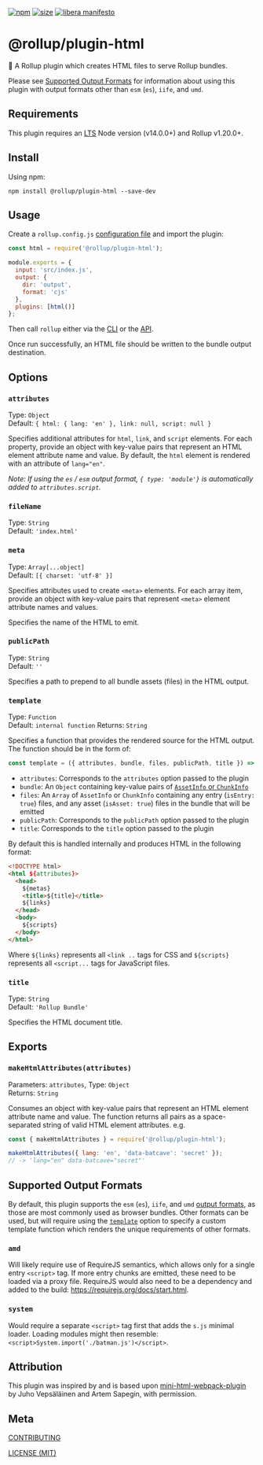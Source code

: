 [npm]: https://img.shields.io/npm/v/@rollup/plugin-html
[npm-url]: https://www.npmjs.com/package/@rollup/plugin-html
[size]: https://packagephobia.now.sh/badge?p=@rollup/plugin-html
[size-url]: https://packagephobia.now.sh/result?p=@rollup/plugin-html

[![npm][npm]][npm-url]
[![size][size]][size-url]
[![libera manifesto](https://img.shields.io/badge/libera-manifesto-lightgrey.svg)](https://liberamanifesto.com)

# @rollup/plugin-html

🍣 A Rollup plugin which creates HTML files to serve Rollup bundles.

Please see [Supported Output Formats](#supported-output-formats) for information about using this plugin with output formats other than `esm` (`es`), `iife`, and `umd`.

## Requirements

This plugin requires an [LTS](https://github.com/nodejs/Release) Node version (v14.0.0+) and Rollup v1.20.0+.

## Install

Using npm:

```console
npm install @rollup/plugin-html --save-dev
```

## Usage

Create a `rollup.config.js` [configuration file](https://www.rollupjs.org/guide/en/#configuration-files) and import the plugin:

```js
const html = require('@rollup/plugin-html');

module.exports = {
  input: 'src/index.js',
  output: {
    dir: 'output',
    format: 'cjs'
  },
  plugins: [html()]
};
```

Then call `rollup` either via the [CLI](https://www.rollupjs.org/guide/en/#command-line-reference) or the [API](https://www.rollupjs.org/guide/en/#javascript-api).

Once run successfully, an HTML file should be written to the bundle output destination.

## Options

### `attributes`

Type: `Object`<br>
Default: `{ html: { lang: 'en' }, link: null, script: null }`

Specifies additional attributes for `html`, `link`, and `script` elements. For each property, provide an object with key-value pairs that represent an HTML element attribute name and value. By default, the `html` element is rendered with an attribute of `lang="en"`.

_Note: If using the `es` / `esm` output format, `{ type: 'module'}` is automatically added to `attributes.script`._

### `fileName`

Type: `String`<br>
Default: `'index.html'`

### `meta`

Type: `Array[...object]`<br>
Default: `[{ charset: 'utf-8' }]`

Specifies attributes used to create `<meta>` elements. For each array item, provide an object with key-value pairs that represent `<meta>` element attribute names and values.

Specifies the name of the HTML to emit.

### `publicPath`

Type: `String`<br>
Default: `''`

Specifies a path to prepend to all bundle assets (files) in the HTML output.

### `template`

Type: `Function`<br>
Default: `internal function`
Returns: `String`

Specifies a function that provides the rendered source for the HTML output. The function should be in the form of:

```js
const template = ({ attributes, bundle, files, publicPath, title }) => { ... }
```

- `attributes`: Corresponds to the `attributes` option passed to the plugin
- `bundle`: An `Object` containing key-value pairs of [`AssetInfo` or `ChunkInfo`](https://rollupjs.org/guide/en/#generatebundle)
- `files`: An `Array` of `AssetInfo` or `ChunkInfo` containing any entry (`isEntry: true`) files, and any asset (`isAsset: true`) files in the bundle that will be emitted
- `publicPath`: Corresponds to the `publicPath` option passed to the plugin
- `title`: Corresponds to the `title` option passed to the plugin

By default this is handled internally and produces HTML in the following format:

```html
<!DOCTYPE html>
<html ${attributes}>
  <head>
    ${metas}
    <title>${title}</title>
    ${links}
  </head>
  <body>
    ${scripts}
  </body>
</html>
```

Where `${links}` represents all `<link ..` tags for CSS and `${scripts}` represents all `<script...` tags for JavaScript files.

### `title`

Type: `String`<br>
Default: `'Rollup Bundle'`

Specifies the HTML document title.

## Exports

### `makeHtmlAttributes(attributes)`

Parameters: `attributes`, Type: `Object`<br>
Returns: `String`

Consumes an object with key-value pairs that represent an HTML element attribute name and value. The function returns all pairs as a space-separated string of valid HTML element attributes. e.g.

```js
const { makeHtmlAttributes } = require('@rollup/plugin-html');

makeHtmlAttributes({ lang: 'en', 'data-batcave': 'secret' });
// -> 'lang="en" data-batcave="secret"'
```

## Supported Output Formats

By default, this plugin supports the `esm` (`es`), `iife`, and `umd` [output formats](https://rollupjs.org/guide/en/#outputformat), as those are most commonly used as browser bundles. Other formats can be used, but will require using the [`template`](#template) option to specify a custom template function which renders the unique requirements of other formats.

### `amd`

Will likely require use of RequireJS semantics, which allows only for a single entry `<script>` tag. If more entry chunks are emitted, these need to be loaded via a proxy file. RequireJS would also need to be a dependency and added to the build: https://requirejs.org/docs/start.html.

### `system`

Would require a separate `<script>` tag first that adds the `s.js` minimal loader. Loading modules might then resemble: `<script>System.import('./batman.js')</script>`.

## Attribution

This plugin was inspired by and is based upon [mini-html-webpack-plugin](https://github.com/styleguidist/mini-html-webpack-plugin) by Juho Vepsäläinen and Artem Sapegin, with permission.

## Meta

[CONTRIBUTING](/.github/CONTRIBUTING.md)

[LICENSE (MIT)](/LICENSE)
